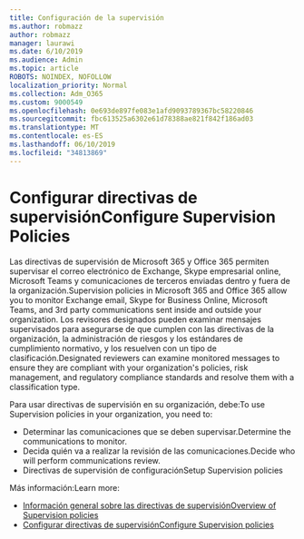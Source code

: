 ```yaml
---
title: Configuración de la supervisión
ms.author: robmazz
author: robmazz
manager: laurawi
ms.date: 6/10/2019
ms.audience: Admin
ms.topic: article
ROBOTS: NOINDEX, NOFOLLOW
localization_priority: Normal
ms.collection: Adm_O365
ms.custom: 9000549
ms.openlocfilehash: 0e693de897fe083e1afd9093789367bc58220846
ms.sourcegitcommit: fbc613525a6302e61d78388ae821f842f186ad03
ms.translationtype: MT
ms.contentlocale: es-ES
ms.lasthandoff: 06/10/2019
ms.locfileid: "34813869"
---
```

# <a name="configure-supervision-policies"></a><span data-ttu-id="aa705-102">Configurar directivas de supervisión</span><span class="sxs-lookup"><span data-stu-id="aa705-102">Configure Supervision Policies</span></span>

<span data-ttu-id="aa705-103">Las directivas de supervisión de Microsoft 365 y Office 365 permiten supervisar el correo electrónico de Exchange, Skype empresarial online, Microsoft Teams y comunicaciones de terceros enviadas dentro y fuera de la organización.</span><span class="sxs-lookup"><span data-stu-id="aa705-103">Supervision policies in Microsoft 365 and Office 365 allow you to monitor Exchange email, Skype for Business Online, Microsoft Teams, and 3rd party communications sent inside and outside your organization.</span></span> <span data-ttu-id="aa705-104">Los revisores designados pueden examinar mensajes supervisados para asegurarse de que cumplen con las directivas de la organización, la administración de riesgos y los estándares de cumplimiento normativo, y los resuelven con un tipo de clasificación.</span><span class="sxs-lookup"><span data-stu-id="aa705-104">Designated reviewers can examine monitored messages to ensure they are compliant with your organization's policies, risk management, and regulatory compliance standards and resolve them with a classification type.</span></span>

<span data-ttu-id="aa705-105">Para usar directivas de supervisión en su organización, debe:</span><span class="sxs-lookup"><span data-stu-id="aa705-105">To use Supervision policies in your organization, you need to:</span></span>

- <span data-ttu-id="aa705-106">Determinar las comunicaciones que se deben supervisar.</span><span class="sxs-lookup"><span data-stu-id="aa705-106">Determine the communications to monitor.</span></span>
- <span data-ttu-id="aa705-107">Decida quién va a realizar la revisión de las comunicaciones.</span><span class="sxs-lookup"><span data-stu-id="aa705-107">Decide who will perform communications review.</span></span>
- <span data-ttu-id="aa705-108">Directivas de supervisión de configuración</span><span class="sxs-lookup"><span data-stu-id="aa705-108">Setup Supervision policies</span></span>

<span data-ttu-id="aa705-109">Más información:</span><span class="sxs-lookup"><span data-stu-id="aa705-109">Learn more:</span></span>

- [<span data-ttu-id="aa705-110">Información general sobre las directivas de supervisión</span><span class="sxs-lookup"><span data-stu-id="aa705-110">Overview of Supervision policies</span></span>](https://docs.microsoft.com/office365/securitycompliance/supervision-policies)
- [<span data-ttu-id="aa705-111">Configurar directivas de supervisión</span><span class="sxs-lookup"><span data-stu-id="aa705-111">Configure Supervision policies</span></span>](https://docs.microsoft.com/office365/securitycompliance/configure-supervision-policies)
